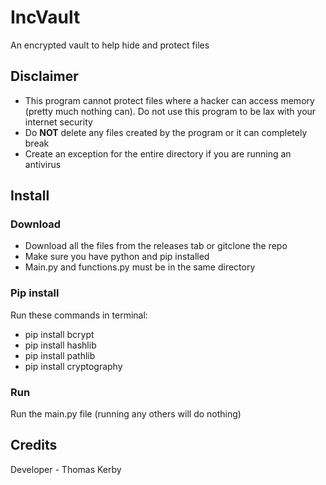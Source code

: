 # IncVault
An encrypted vault to help hide and protect files

## Disclaimer
* This program cannot protect files where a hacker can access memory (pretty much nothing can). Do not use this program to be lax with your internet security
* Do **NOT** delete any files created by the program or it can completely break
* Create an exception for the entire directory if you are running an antivirus

## Install
### Download
* Download all the files from the releases tab or gitclone the repo
* Make sure you have python and pip installed
* Main.py and functions.py must be in the same directory
### Pip install
Run these commands in terminal:
* pip install bcrypt
* pip install hashlib
* pip install pathlib
* pip install cryptography
### Run
Run the main.py file (running any others will do nothing)

## Credits
Developer - Thomas Kerby
